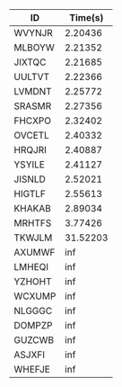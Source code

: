 |ID|Time(s)|
|-|-|
|WVYNJR|2.20436|
|MLBOYW|2.21352|
|JIXTQC|2.21685|
|UULTVT|2.22366|
|LVMDNT|2.25772|
|SRASMR|2.27356|
|FHCXPO|2.32402|
|OVCETL|2.40332|
|HRQJRI|2.40887|
|YSYILE|2.41127|
|JISNLD|2.52021|
|HIGTLF|2.55613|
|KHAKAB|2.89034|
|MRHTFS|3.77426|
|TKWJLM|31.52203|
|AXUMWF|inf|
|LMHEQI|inf|
|YZHOHT|inf|
|WCXUMP|inf|
|NLGGGC|inf|
|DOMPZP|inf|
|GUZCWB|inf|
|ASJXFI|inf|
|WHEFJE|inf|
